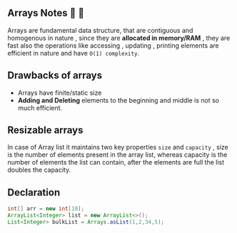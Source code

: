 ## Arrays Notes :tada: :rocket:
Arrays are fundamental data structure, that are contiguous and homogenous in nature , since they are **allocated in memory/RAM** , they are fast
also the operations like accessing , updating , printing elements are efficient in nature and have `O(1) complexity`.

## Drawbacks of arrays
- Arrays have finite/static size
- **Adding and Deleting** elements to the beginning and middle is not so much efficient.

## Resizable arrays
In case of Array list it maintains two key properties `size` and `capacity` , size is the number of elements present in the array list, whereas capacity is the
number of elements the list can contain, after the elements are full the list doubles the capacity.

## Declaration

```java
int[] arr = new int[10];
ArrayList<Integer> list = new ArrayList<>();
List<Integer> bulkList = Arrays.asList(1,2,34,5);
```